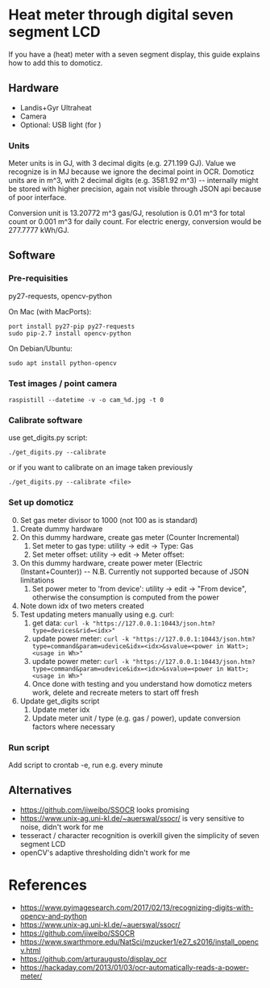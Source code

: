 # Heat meter through digital seven segment LCD

If you have a (heat) meter with a seven segment display, this guide explains how to add this to domoticz.

## Hardware

- Landis+Gyr Ultraheat
- Camera
- Optional: USB light (for )

### Units

Meter units is in GJ, with 3 decimal digits (e.g. 271.199 GJ). Value we recognize is in MJ because we ignore the decimal point in OCR. Domoticz units are in m^3, with 2 decimal digits (e.g. 3581.92 m^3) -- internally might be stored with higher precision, again not visible through JSON api because of poor interface.

Conversion unit is 13.20772 m^3 gas/GJ, resolution is 0.01 m^3 for total count or 0.001 m^3 for daily count. For electric energy, conversion would be 277.7777 kWh/GJ.

## Software

### Pre-requisities

py27-requests, opencv-python

On Mac (with MacPorts):

    port install py27-pip py27-requests
    sudo pip-2.7 install opencv-python


On Debian/Ubuntu:

    sudo apt install python-opencv

### Test images / point camera

    raspistill --datetime -v -o cam_%d.jpg -t 0

### Calibrate software

use get_digits.py script: 

    ./get_digits.py --calibrate

or if you want to calibrate on an image taken previously

    ./get_digits.py --calibrate <file>

### Set up domoticz

0. Set gas meter divisor to 1000 (not 100 as is standard)
1. Create dummy hardware
2. On this dummy hardware, create gas meter (Counter Incremental)
   1. Set meter to gas type: utility -> edit -> Type: Gas
   2. Set meter offset: utility -> edit -> Meter offset: <fill in>
3. On this dummy hardware, create power meter (Electric (Instant+Counter)) -- N.B. Currently not supported because of JSON limitations
   1. Set power meter to 'from device': utility -> edit -> "From device", otherwise the consumption is computed from the power
4. Note down idx of two meters created
5. Test updating meters manually using e.g. curl:
   1. get data: `curl -k "https://127.0.0.1:10443/json.htm?type=devices&rid=<idx>"`
   2. update power meter: `curl -k "https://127.0.0.1:10443/json.htm?type=command&param=udevice&idx=<idx>&svalue=<power in Watt>;<usage in Wh>"`
   3. update power meter: `curl -k "https://127.0.0.1:10443/json.htm?type=command&param=udevice&idx=<idx>&svalue=<power in Watt>;<usage in Wh>"`
   4. Once done with testing and you understand how domoticz meters work, delete and recreate meters to start off fresh
6. Update get_digits script
   1. Update meter idx
   2. Update meter unit / type (e.g. gas / power), update conversion factors where necessary

### Run script

Add script to crontab -e, run e.g. every minute

## Alternatives

- https://github.com/jiweibo/SSOCR looks promising
- https://www.unix-ag.uni-kl.de/~auerswal/ssocr/ is very sensitive to noise, didn't work for me
- tesseract / character recognition is overkill given the simplicity of seven segment LCD
- openCV's adaptive thresholding didn't work for me

# References

- https://www.pyimagesearch.com/2017/02/13/recognizing-digits-with-opencv-and-python
- https://www.unix-ag.uni-kl.de/~auerswal/ssocr/
- https://github.com/jiweibo/SSOCR
- https://www.swarthmore.edu/NatSci/mzucker1/e27_s2016/install_opencv.html
- https://github.com/arturaugusto/display_ocr
- https://hackaday.com/2013/01/03/ocr-automatically-reads-a-power-meter/